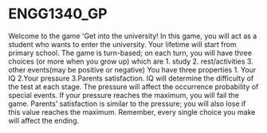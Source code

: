 # ENGG1340_GP
Welcome to the game 'Get into the university!
In this game, you will act as a student who wants to enter the university.
Your lifetime will start from primary school.
The game is turn-based; on each turn, you will have three choices (or more when you grow up)
which are 1. study 2. rest/activities 3. other events(may be positive or negative)
You have three properties 1. Your IQ 2.Your pressure 3.Parents satisfaction.
IQ will determine the difficulty of the test at each stage.
The pressure will affect the occurrence probability of special events. If your pressure reaches the maximum, you will fail the game.
Parents’ satisfaction is similar to the pressure; you will also lose if this value reaches the maximum.
Remember, every single choice you make will affect the ending.

